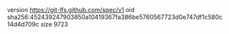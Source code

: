 version https://git-lfs.github.com/spec/v1
oid sha256:452439247903850a10419367fa386be5760567723d0e747df1c580c14d4d709c
size 9723
